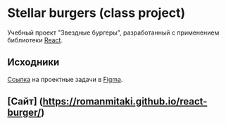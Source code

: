 # Stellar burgers (class project)

Учебный проект "Звездные бургеры", разработанный с применением библиотеки [React](https://reactjs.org/).

## Исходники

[Ссылка](https://www.figma.com/file/ocw9a6hNGeAejl4F3G9fp8/React-_-%D0%9F%D1%80%D0%BE%D0%B5%D0%BA%D1%82%D0%BD%D1%8B%D0%B5-%D0%B7%D0%B0%D0%B4%D0%B0%D1%87%D0%B8-(3-%D0%BC%D0%B5%D1%81%D1%8F%D1%86%D0%B0)_external_link?node-id=2%3A1) на проектные задачи в [Figma](https://www.figma.com).

## [Сайт] (https://romanmitaki.github.io/react-burger/)
